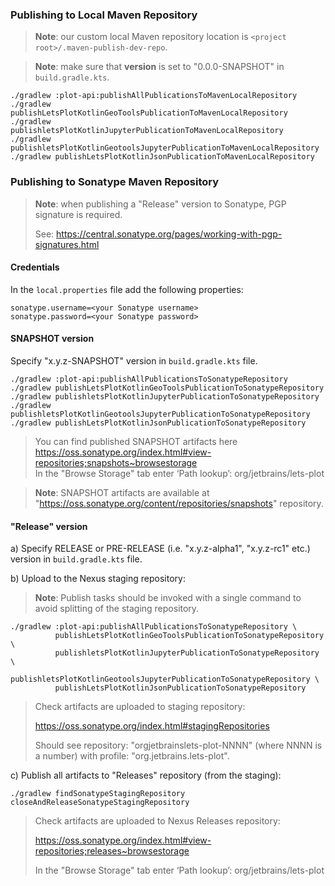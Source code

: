 ### Publishing to Local Maven Repository

> **Note**: our custom local Maven repository location is `<project root>/.maven-publish-dev-repo`.

> **Note**: make sure that **version** is set to "0.0.0-SNAPSHOT" in `build.gradle.kts`.

`./gradlew :plot-api:publishAllPublicationsToMavenLocalRepository`
`./gradlew publishLetsPlotKotlinGeoToolsPublicationToMavenLocalRepository`
`./gradlew publishletsPlotKotlinJupyterPublicationToMavenLocalRepository`
`./gradlew publishletsPlotKotlinGeotoolsJupyterPublicationToMavenLocalRepository`
`./gradlew publishLetsPlotKotlinJsonPublicationToMavenLocalRepository`

### Publishing to Sonatype Maven Repository
                   
> **Note**: when publishing a "Release" version to Sonatype, PGP signature is required.
>
> See: https://central.sonatype.org/pages/working-with-pgp-signatures.html
        
                                                               
#### Credentials
                                 
In the `local.properties` file add the following properties:
```properties
sonatype.username=<your Sonatype username>
sonatype.password=<your Sonatype password>
```

#### SNAPSHOT version

Specify "x.y.z-SNAPSHOT" version in `build.gradle.kts` file.

`./gradlew :plot-api:publishAllPublicationsToSonatypeRepository`
`./gradlew publishLetsPlotKotlinGeoToolsPublicationToSonatypeRepository`
`./gradlew publishletsPlotKotlinJupyterPublicationToSonatypeRepository`
`./gradlew publishletsPlotKotlinGeotoolsJupyterPublicationToSonatypeRepository`
`./gradlew publishLetsPlotKotlinJsonPublicationToSonatypeRepository`

> You can find published SNAPSHOT artifacts here https://oss.sonatype.org/index.html#view-repositories;snapshots~browsestorage \
> In the "Browse Storage" tab enter ‘Path lookup’: org/jetbrains/lets-plot

> **Note**: SNAPSHOT artifacts are available at "https://oss.sonatype.org/content/repositories/snapshots" repository.

#### "Release" version

  a) Specify RELEASE or PRE-RELEASE (i.e. "x.y.z-alpha1", "x.y.z-rc1" etc.) version in `build.gradle.kts` file.

  b) Upload to the Nexus staging repository:

> **Note**: Publish tasks should be invoked with a single command to avoid splitting of the staging repository.

```shell
./gradlew :plot-api:publishAllPublicationsToSonatypeRepository \
          publishLetsPlotKotlinGeoToolsPublicationToSonatypeRepository \
          publishletsPlotKotlinJupyterPublicationToSonatypeRepository \
          publishletsPlotKotlinGeotoolsJupyterPublicationToSonatypeRepository \
          publishLetsPlotKotlinJsonPublicationToSonatypeRepository
```

> Check artifacts are uploaded to staging repository:
>
> https://oss.sonatype.org/index.html#stagingRepositories
>
> Should see repository: "orgjetbrainslets-plot-NNNN" (where NNNN is a number)
> with profile: "org.jetbrains.lets-plot".

  c) Publish all artifacts to "Releases" repository (from the staging):

`./gradlew findSonatypeStagingRepository closeAndReleaseSonatypeStagingRepository`

> Check artifacts are uploaded to Nexus Releases repository:
>
> https://oss.sonatype.org/index.html#view-repositories;releases~browsestorage
>
> In the "Browse Storage" tab enter ‘Path lookup’: org/jetbrains/lets-plot

